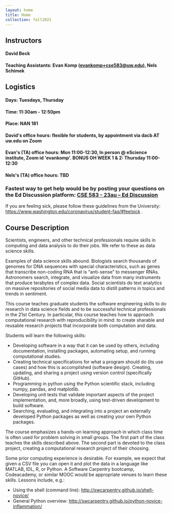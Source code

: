 ```yaml
---
layout: home
title: Home
collection: fall2021
---
```


## Instructors

#### David Beck
#### Teaching Assistants: Evan Komp (evankomp+cse583@uw.edu), Nels Schimek

## Logistics
#### Days: Tuesdays, Thursday
#### Time: 11:30am - 12:50pm
#### Place: NAN 181

#### David's office hours: flexible for students, by appointment via dacb AT uw.edu on Zoom
#### Evan's (TA) office hours: Mon 11:00-12:30, In person @ eScience institute, Zoom id 'evankomp'. BONUS OH WEEK 1 & 2: Thursday 11:00-12:30
#### Nels's (TA) office hours: TBD

### Fastest way to get help would be by posting your questions on the Ed Discussion platform: [CSE 583 - 23au – Ed Discussion](https://edstem.org/us/courses/48034/discussion/)


If you are feeling sick, please follow these guidelines from the University: https://www.washington.edu/coronavirus/student-faq/#feelsick .

## Course Description
Scientists, engineers, and other technical professionals require skills in computing and data analysis to do their jobs. We refer to these as data science skills.

Examples of data science skills abound. Biologists search thousands of genomes for DNA sequences with special characteristics, such as genes that transcribe non-coding RNA that is “anti-sense” to messenger RNAs. Astronomers search, integrate, and visualize data from many instruments that produce terabytes of complex data. Social scientists do text analytics on massive repositories of social media data to distill patterns in topics and trends in sentiment.

This course teaches graduate students the software engineering skills to do research in data science fields and to be successful technical professionals in the 21st Century. In particular, this course teaches how to approach computational research with reproducibility in mind: to create sharable and reusable research projects that incorporate both computation and data.

Students will learn the following skills:

- Developing software in a way that it can be used by others, including documentation, installing packages, automating setup, and running computational studies.
- Creating technical specifications for what a program should do (its use cases) and how this is accomplished (software design).
Creating, updating, and sharing a project using version control (specifically GitHub).
- Programming in python using the Python scientific stack, including numpy, pandas, and matplotlib.
- Developing unit tests that validate important aspects of the project implementation, and, more broadly, using test-driven development to build software.
- Searching, evaluating, and integrating into a project an externally developed Python packages as well as creating your own Python packages.

The course emphasizes a hands-on learning approach in which class time is often used for problem solving in small groups. The first part of the class teaches the skills described above. The second part is devoted to the class project, creating a computational research project of their choosing.

Some prior computing experience is desirable. For example, we expect that given a CSV file you can open it and plot the data in a language like MATLAB, IDL, R, or Python.  A Software Carpentry bootcamp, Codeacademy, or similar MOOC would be appropriate venues to learn these skills.  Lessons include, e.g.:

- Using the shell (command line): http://swcarpentry.github.io/shell-novice/
- General Python overview: http://swcarpentry.github.io/python-novice-inflammation/
